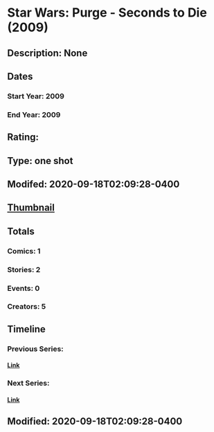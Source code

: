 # Star Wars: Purge - Seconds to Die (2009)
## Description: None
## Dates
### Start Year: 2009
### End Year: 2009
## Rating: 
## Type: one shot
## Modifed: 2020-09-18T02:09:28-0400
## [Thumbnail](http://i.annihil.us/u/prod/marvel/i/mg/b/40/image_not_available.jpg)
## Totals
### Comics: 1
### Stories: 2
### Events: 0
### Creators: 5
## Timeline
### Previous Series: 
#### [Link]()
### Next Series: 
#### [Link]()
## Modified: 2020-09-18T02:09:28-0400